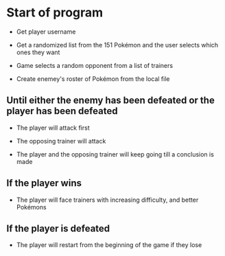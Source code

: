 # Start of program
- Get player username

- Get a randomized list from the 151 Pokémon and the user selects which ones they want

- Game selects a random opponent from a list of trainers

- Create enemey's roster of Pokémon from the local file

## Until either the enemy has been defeated or the player has been defeated
- The player will attack first

- The opposing trainer will attack

- The player and the opposing trainer will keep going till a conclusion is made
## If the player wins

- The player will face trainers with increasing difficulty, and better Pokémons 

## If the player is defeated

- The player will restart from the beginning of the game if they lose
